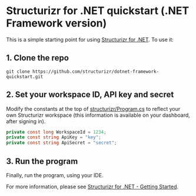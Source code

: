 # Structurizr for .NET quickstart (.NET Framework version)

This is a simple starting point for using [Structurizr for .NET](https://github.com/structurizr/dotnet). To use it:

## 1. Clone the repo

```
git clone https://github.com/structurizr/dotnet-framework-quickstart.git
```

## 2. Set your workspace ID, API key and secret

Modify the constants at the top of [structurizr/Program.cs](https://github.com/structurizr/dotnet-framework-quickstart/blob/master/structurizr/Program.cs) to reflect your own Structurizr workspace (this information is available on your dashboard, after signing in).

```c#
private const long WorkspaceId = 1234;
private const string ApiKey = "key";
private const string ApiSecret = "secret";
```

## 3. Run the program

Finally, run the program, using your IDE.

For more information, please see [Structurizr for .NET - Getting Started](https://github.com/structurizr/dotnet/blob/master/docs/getting-started.md).